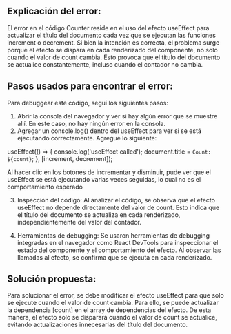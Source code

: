 ## Explicación del error:

El error en el código Counter reside en el uso del efecto useEffect para actualizar el título del documento cada vez que se ejecutan las funciones increment o decrement. Si bien la intención es correcta, el problema surge porque el efecto se dispara en cada renderizado del componente, no solo cuando el valor de count cambia. Esto provoca que el título del documento se actualice constantemente, incluso cuando el contador no cambia.

## Pasos usados para encontrar el error:

Para debuggear este código, seguí los siguientes pasos:

1. Abrir la consola del navegador y ver si hay algún error que se muestre allí. En este caso, no hay ningún error en la consola.
2. Agregar un console.log() dentro del useEffect para ver si se está ejecutando correctamente. Agregué lo siguiente:

useEffect(() => {
console.log('useEffect called');
document.title = `Count: ${count}`;
}, [increment, decrement]);

Al hacer clic en los botones de incrementar y disminuir, pude ver que el useEffect se está ejecutando varias veces seguidas, lo cual no es el comportamiento esperado

3. Inspección del código: Al analizar el código, se observa que el efecto useEffect no depende directamente del valor de count. Esto indica que el título del documento se actualiza en cada renderizado, independientemente del valor del contador.

4. Herramientas de debugging: Se usaron herramientas de debugging integradas en el navegador como React DevTools para inspeccionar el estado del componente y el comportamiento del efecto. Al observar las llamadas al efecto, se confirma que se ejecuta en cada renderizado.

## Solución propuesta:

Para solucionar el error, se debe modificar el efecto useEffect para que solo se ejecute cuando el valor de count cambia. Para ello, se puede actualizar la dependencia [count] en el array de dependencias del efecto. De esta manera, el efecto solo se disparará cuando el valor de count se actualice, evitando actualizaciones innecesarias del título del documento.
